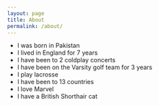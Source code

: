 ```yaml
---
layout: page
title: About
permalink: /about/
---
```


- I was born in Pakistan
- I lived in England for 7 years
- I have been to 2 coldplay concerts
- I have been on the Varsity golf team for 3 years
- I play lacrosse
- I have been to 13 countries
- I love Marvel
- I have a British Shorthair cat